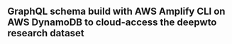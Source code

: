 
## GraphQL schema build with AWS Amplify CLI on AWS DynamoDB to cloud-access the deepwto research dataset 
